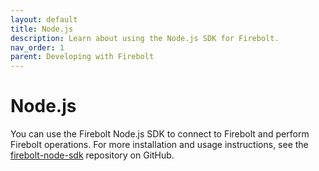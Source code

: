 ```yaml
---
layout: default
title: Node.js
description: Learn about using the Node.js SDK for Firebolt.
nav_order: 1
parent: Developing with Firebolt
---
```


# Node.js

You can use the Firebolt Node.js SDK to connect to Firebolt and perform Firebolt operations. For more installation and usage instructions, see the [firebolt-node-sdk](https://github.com/firebolt-db/firebolt-node-sdk) repository on GitHub.
